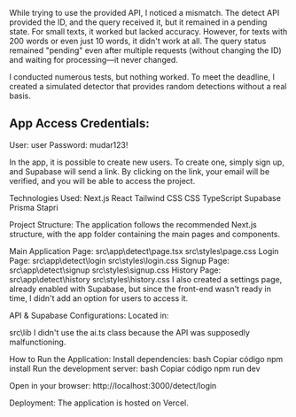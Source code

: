 While trying to use the provided API, I noticed a mismatch.
The detect API provided the ID, and the query received it, but it remained in a pending state. For small texts, it worked but lacked accuracy. However, for texts with 200 words or even just 10 words, it didn't work at all. The query status remained "pending" even after multiple requests (without changing the ID) and waiting for processing—it never changed.

I conducted numerous tests, but nothing worked. To meet the deadline, I created a simulated detector that provides random detections without a real basis.

## App Access Credentials:
User: user
Password: mudar123!


In the app, it is possible to create new users. To create one, simply sign up, and Supabase will send a link. By clicking on the link, your email will be verified, and you will be able to access the project.


Technologies Used:
Next.js
React
Tailwind CSS
CSS
TypeScript
Supabase
Prisma
Stapri

Project Structure:
The application follows the recommended Next.js structure, with the app folder containing the main pages and components.

Main Application Page:
src\app\detect\page.tsx
src\styles\page.css
Login Page:
src\app\detect\login
src\styles\login.css
Signup Page:
src\app\detect\signup
src\styles\signup.css
History Page:
src\app\detect\history
src\styles\history.css
I also created a settings page, already enabled with Supabase, but since the front-end wasn't ready in time, I didn't add an option for users to access it.

API & Supabase Configurations:
Located in:

src\lib
I didn't use the ai.ts class because the API was supposedly malfunctioning.

How to Run the Application:
Install dependencies:
bash
Copiar código
npm install
Run the development server:
bash
Copiar código
npm run dev


Open in your browser:
http://localhost:3000/detect/login

Deployment:
The application is hosted on Vercel.

